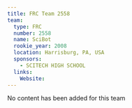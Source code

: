 ```yaml
---
title: FRC Team 2558
team:
  type: FRC
  number: 2558
  name: SciBot
  rookie_year: 2008
  location: Harrisburg, PA, USA
  sponsors:
    - SCITECH HIGH SCHOOL
  links:
    Website: 
---
```

No content has been added for this team